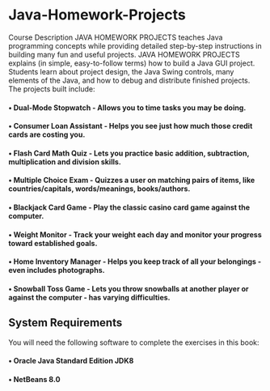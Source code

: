 # Java-Homework-Projects
  Course Description JAVA HOMEWORK PROJECTS teaches Java
  programming concepts while providing detailed step-by-step instructions in
  building many fun and useful projects. JAVA HOMEWORK PROJECTS
  explains (in simple, easy-to-follow terms) how to build a Java GUI project.
  Students learn about project design, the Java Swing controls, many elements of
  the Java, and how to debug and distribute finished projects. The projects built
  include:
   #### • Dual-Mode Stopwatch - Allows you to time tasks you may be doing.
   #### • Consumer Loan Assistant - Helps you see just how much those credit cards are costing you.
   #### • Flash Card Math Quiz - Lets you practice basic addition, subtraction, multiplication and division skills.
   #### • Multiple Choice Exam - Quizzes a user on matching pairs of items, like countries/capitals, words/meanings, books/authors.
   #### • Blackjack Card Game - Play the classic casino card game against the computer.
   #### • Weight Monitor - Track your weight each day and monitor your progress toward established goals.
   #### • Home Inventory Manager - Helps you keep track of all your belongings - even includes photographs.
   #### • Snowball Toss Game - Lets you throw snowballs at another player or against the computer - has varying difficulties.
   
   
## System Requirements
  You will need the following software to complete the exercises in this book:
  #### • Oracle Java Standard Edition JDK8
  #### • NetBeans 8.0

